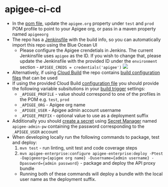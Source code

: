 # apigee-ci-cd

- In the [pom file](pom.xml), update the `apigee.org` property under `test` and `prod` POM profile to point to your Apigee org, or pass in a maven property named `apigeeorg`
- The repo has a [Jenkinsfile](Jenkinsfile) with the build info, so you can automatically import this repo using the Blue Ocean UI
  - Please configure the Apigee crendetials in Jenkins. The current Jenkinsfile uses `apigee` as the ID. If you wish to change that, please update the Jenkinsfile with the provided ID under the `environment` section - `APIGEE_CREDS = credentials('apigee')`
![](./media/apigee-credentials.png)
- Alternatively, if using [Cloud Build](https://cloud.google.com/cloud-build) the repo contains [build configuration files](https://cloud.google.com/cloud-build/docs/configuring-builds/create-basic-configuration) that can be used
- If using the provided Cloud Build [configuration file](cloudbuild.yaml) you should provide the following variable subsitutions in your [build trigger](https://cloud.google.com/cloud-build/docs/automating-builds/create-manage-triggers) settings:
  - `_APIGEE_PROFILE` - value should correspond to one of the profiles in the POM e.g. `test`, `prod`
  - `_APIGEE_ORG` - Apigee org name
  - `_APIGEE_USER` - Apigee admin account username
  - `_APIGEE_PREFIX` - optional value to use as a deployment suffix
- Additionally you should [create a secret](https://cloud.google.com/secret-manager/docs/creating-and-accessing-secrets) using [Secret Manager](https://cloud.google.com/secret-manager) named `apigee-admin-pw` containing the password corresponding to the `_APIGEE_USER` account
- When developing locally run the following commands to package, test and deploy:
  1. `mvn test` - run linting, unit test and code coverage steps
  2. `mvn apigee-enterprise:configure apigee-enterprise:deploy -Ptest -Dapigeeorg={apigee org name} -Dusername={admin username} -Dpassword={admin password}` - package and deploy the API proxy bundle
  - Running both of these commands will deploy a bundle with the local user name as the deployment suffix.
